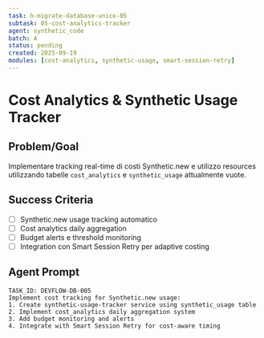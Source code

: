 ```yaml
---
task: h-migrate-database-unico-05
subtask: 05-cost-analytics-tracker
agent: synthetic_code
batch: A
status: pending
created: 2025-09-19
modules: [cost-analytics, synthetic-usage, smart-session-retry]
---
```


# Cost Analytics & Synthetic Usage Tracker

## Problem/Goal
Implementare tracking real-time di costi Synthetic.new e utilizzo resources utilizzando tabelle `cost_analytics` e `synthetic_usage` attualmente vuote.

## Success Criteria
- [ ] Synthetic.new usage tracking automatico
- [ ] Cost analytics daily aggregation
- [ ] Budget alerts e threshold monitoring
- [ ] Integration con Smart Session Retry per adaptive costing

## Agent Prompt
```
TASK_ID: DEVFLOW-DB-005
Implement cost tracking for Synthetic.new usage:
1. Create synthetic-usage-tracker service using synthetic_usage table
2. Implement cost_analytics daily aggregation system
3. Add budget monitoring and alerts
4. Integrate with Smart Session Retry for cost-aware timing
```